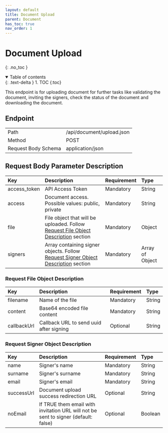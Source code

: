 ```yaml
---
layout: default
title: Document Upload
parent: Document
has_toc: true
nav_order: 1
---
```


# Document Upload
{: .no_toc }

<details open markdown="block">
  <summary>
    Table of contents
  </summary>
  {: .text-delta }
1. TOC
{:toc}
</details>

This endpoint is for uploading document for further tasks like validating the document, inviting the signers, check the status of the document and downloading the document.

## Endpoint

<table>
  <tbody>
    <tr>
      <td>Path</td>
      <td>/api/document/upload.json</td>
    </tr>
    <tr>
      <td>Method</td>
      <td>POST</td>
    </tr>
    <tr>
      <td>Request Body Schema</td>
      <td>application/json</td>
    </tr>
  </tbody>
</table>

## Request Body Parameter Description

| Key          | Description                                                                                                             | Requirement | Type            |
| :---         | :---                                                                                                                    | :---        | :---            |
| access_token | API Access Token                                                                                                        | Mandatory   | String          |
| access       | Document access. Possible values: public, private                                                                       | Mandatory   | String          |
| file         | File object that will be uploaded. Follow [Request File Object Description](#request-file-object-description) section   | Mandatory   | Object          |
| signers      | Array containing signer objects. Follow [Request Signer Object Description](#request-signer-object-description) section | Mandatory   | Array of Object |

### Request File Object Description

| Key          | Description                             | Requirement | Type    |
| :---         | :---                                    | :---        | :---    |
| filename     | Name of the file                        | Mandatory   | String  |
| content      | Base64 encoded file content             | Mandatory   | String  |
| callbackUrl  | Callback URL to send uuid after signing | Optional    | String  |

### Request Signer Object Description

| Key        | Description                                                                         | Requirement | Type    |
| :---       | :---                                                                                | :---        | :---    |
| name       | Signer's name                                                                       | Mandatory   | String  |
| surname    | Signer's surname                                                                    | Mandatory   | String  |
| email      | Signer's email                                                                      | Mandatory   | String  |
| successUrl | Document upload success redirection URL                                             | Optional    | String  |
| noEmail    | If TRUE them email with invitation URL will not be sent to signer (default: false)  | Optional    | Boolean |
